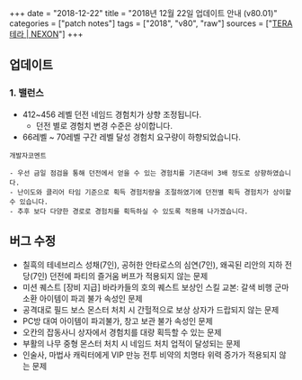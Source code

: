 +++
date = "2018-12-22"
title = "2018년 12월 22일 업데이트 안내 (v80.01)"
categories = ["patch notes"]
tags = ["2018", "v80", "raw"]
sources = ["[TERA 테라 | NEXON](http://tera.nexon.com/news/update/view.aspx?n4articlesn=371)"]
+++

## 업데이트

### **1.** 밸런스
- 412~456 레벨 던전 네임드 경험치가 상향 조정됩니다.
  - 던전 별로 경험치 변경 수준은 상이합니다.
- 66레벨 ~ 70레벨 구간 레벨 달성 경험치 요구량이 하향되었습니다.

```
개발자코멘트

- 우선 금일 점검을 통해 던전에서 얻을 수 있는 경험치를 기존대비 3배 정도로 상향하였습니다.
- 난이도와 클리어 타임 기준으로 획득 경험치량을 조절하였기에 던전별 획득 경험치가 상이할 수 있습니다.
- 추후 보다 다양한 경로로 경험치를 획득하실 수 있도록 적용해 나가겠습니다.
```

## 버그 수정

- 칠흑의 테네브리스 성채(7인), 공허한 안타로스의 심연(7인), 왜곡된 리안의 지하 전당(7인) 던전에 파티의 즐거움 버프가 적용되지 않는 문제
- 미션 퀘스트 [장비 지급] 바라카들의 호의 퀘스트 보상인 스킬 교본: 갈색 비행 군마 소환 아이템이 파괴 불가 속성인 문제
- 공격대로 필드 보스 몬스터 처치 시 간헐적으로 보상 상자가 드랍되지 않는 문제
- PC방 대여 아이템이 파괴불가, 창고 보관 불가 속성인 문제 
- 오칸의 잡동사니 상자에서 경험치를 대량 획득할 수 있는 문제
- 부활의 나무 중형 몬스터 처치 시 네임드 처치 업적이 달성되는 문제
- 인술사, 마법사 캐릭터에게 VIP 만능 전투 비약의 치명타 위력 증가가 적용되지 않는 문제
